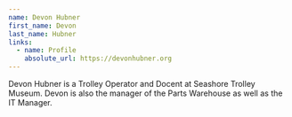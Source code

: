 ```yaml
---
name: Devon Hubner
first_name: Devon
last_name: Hubner
links:
  - name: Profile
    absolute_url: https://devonhubner.org
---
```


Devon Hubner is a Trolley Operator and Docent at Seashore Trolley Museum. Devon is also the manager of the Parts Warehouse as well as the IT Manager.

